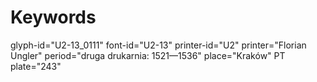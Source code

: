# Keywords
glyph-id="U2-13_0111"
font-id="U2-13"
printer-id="U2"
printer="Florian Ungler"
period="druga drukarnia: 1521—1536"
place="Kraków"
PT plate="243"
